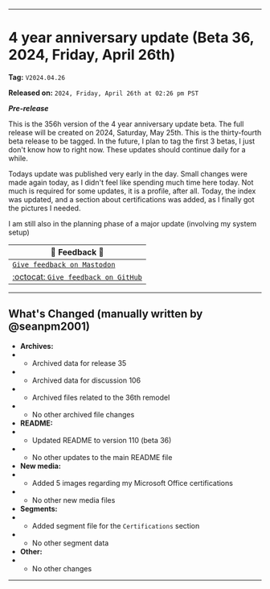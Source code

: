 
***

# 4 year anniversary update (Beta 36, 2024, Friday, April 26th)

**Tag:** `V2024.04.26`

**Released on:** `2024, Friday, April 26th at 02:26 pm PST`

***Pre-release***

This is the 356h version of the 4 year anniversary update beta. The full release will be created on 2024, Saturday, May 25th. This is the thirty-fourth beta release to be tagged. In the future, I plan to tag the first 3 betas, I just don't know how to right now. These updates should continue daily for a while.

Todays update was published very early in the day. Small changes were made again today, as I didn't feel like spending much time here today. Not much is required for some updates, it is a profile, after all. Today, the index was updated, and a section about certifications was added, as I finally got the pictures I needed.

I am still also in the planning phase of a major update (involving my system setup)

| 📣️ Feedback 💬️ |
|---|
| [`Give feedback on Mastodon`](https://techhub.social/deck/@seanpm2001/112237731368032617) |
| [:octocat: `Give feedback on GitHub`](https://github.com/seanpm2001/seanpm2001/discussions/107/) |

---

## What's Changed (manually written by @seanpm2001)

- **Archives:**
- - Archived data for release 35
- - Archived data for discussion 106
- - Archived files related to the 36th remodel <!-- This number should be 1 higher than release 35, and should match the README beta version) !-->
- - No other archived file changes
- **README:**
- - Updated README to version 110 (beta 36)
- - No other updates to the main README file
- **New media:**
- - Added 5 images regarding my Microsoft Office certifications
- - No other new media files
- **Segments:**
- - Added segment file for the `Certifications` section
- - No other segment data
- **Other:**
- - No other changes

***
